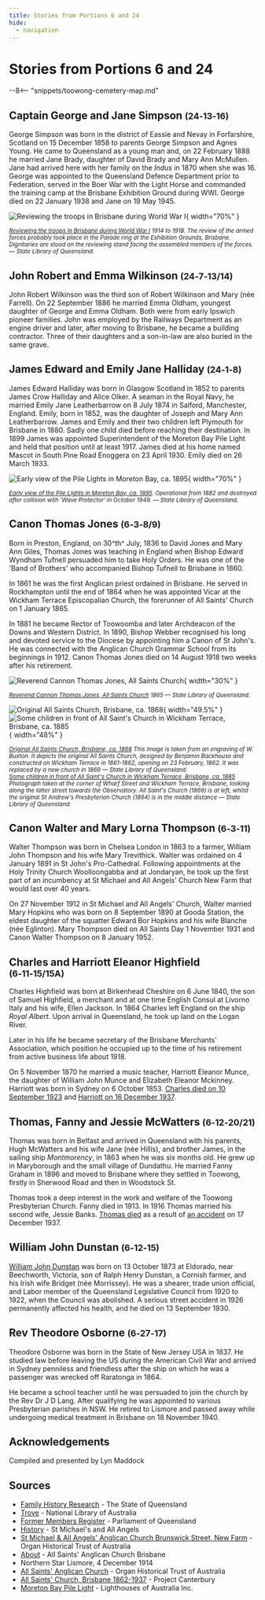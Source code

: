 ```yaml
---
title: Stories from Portions 6 and 24
hide:
  - navigation
---
```


# Stories from Portions 6 and 24  

--8<-- "snippets/toowong-cemetery-map.md"

## Captain George and Jane Simpson <small>(24‑13‑16)</small>

George Simpson was born in the district of Eassie and Nevay in Forfarshire, Scotland on 15 December 1858 to parents George Simpson and Agnes Young. He came to Queensland as a young man and, on 22 February 1888 he married Jane Brady, daughter of David Brady and Mary Ann McMullen. Jane had arrived here with her family on the *Indus* in 1870 when she was 16. George was appointed to the Queensland Defence Department prior to Federation, served in the Boer War with the Light Horse and commanded the training camp at the Brisbane Exhibition Ground during WWI. George died on 22 January 1938 and Jane on 19 May 1945.

![Reviewing the troops in Brisbane during World War I](../assets/reviewing-the-troops.jpg){ width="70%" }  

*<small>[Reviewing the troops in Brisbane during World War I](http://onesearch.slq.qld.gov.au/permalink/f/1upgmng/slq_alma21220035150002061) 1914 to 1918. The review of the armed forces probably took place in the Parade ring at the Exhibition Grounds, Brisbane. Dignitaries are stood on the reviewing stand facing the assembled members of the forces. — State Library of Queensland.</small>*


## John Robert and Emma Wilkinson <small>(24‑7‑13/14)</small>

John Robert Wilkinson was the third son of Robert Wilkinson and Mary (née Farrell). On 22 September 1886 he married Emma Oldham, youngest daughter of George and Emma Oldham. Both were from early Ipswich pioneer families. John was employed by the Railways Department as an engine driver and later, after moving to Brisbane, he became a building contractor. Three of their daughters and a son-in-law are also buried in the same grave.

## James Edward and Emily Jane Halliday <small>(24‑1‑8)</small>

James Edward Halliday was born in Glasgow Scotland in 1852 to parents James Crow Halliday and Alice Olker. A seaman in the Royal Navy, he married Emily Jane Leatherbarrow on 8 July 1874 in Salford, Manchester, England. Emily, born in 1852, was the daughter of Joseph and Mary Ann Leatherbarrow. James and Emily and their two children left Plymouth for Brisbane in 1880. Sadly one child died before reaching their destination. In 1899 James was appointed Superintendent of the Moreton Bay Pile Light and held that position until at least 1917. James died at his home named Mascot in South Pine Road Enoggera on 23 April 1930. Emily died on 26 March 1933.

![Early view of the Pile Lights in Moreton Bay, ca. 1895](../assets/moreton-bay-pile-lights.jpg){ width="70%" }  

*<small>[Early view of the Pile Lights in Moreton Bay, ca. 1895](http://onesearch.slq.qld.gov.au/permalink/f/1upgmng/slq_alma21220381070002061). Operational from 1882 and destroyed after collision with 'Wave Protector' in October 1949. — State Library of Queensland.</small>*

## Canon Thomas Jones <small>(6‑3‑8/9)</small>

Born in Preston, England, on 30^th^ July, 1836 to David Jones and Mary Ann Giles, Thomas Jones was teaching in England when Bishop Edward Wyndham Tufnell persuaded him to take Holy Orders. He was one of the 'Band of Brothers' who accompanied Bishop Tufnell to Brisbane in 1860. 

In 1861 he was the first Anglican priest ordained in Brisbane. He served in Rockhampton until the end of 1864 when he was appointed Vicar at the Wickham Terrace Episcopalian Church, the forerunner of All Saints' Church on 1 January 1865. 

In 1881 he became Rector of Toowoomba and later Archdeacon of the Downs and Western District. In 1890, Bishop Webber recognised his long and devoted service to the Diocese by appointing him a Canon of St John's. He was connected with the Anglican Church Grammar School from its beginnings in 1912. Canon Thomas Jones died on 14 August 1918 two weeks after his retirement.

![Reverend Cannon Thomas Jones, All Saints Church](../assets/canon-thomas-jones.jpg){ width="30%" }  

*<small>[Reverend Cannon Thomas Jones, All Saints Church](http://onesearch.slq.qld.gov.au/permalink/f/1upgmng/slq_alma21220132750002061) 1865 — State Library of Queensland.</small>*


![Original All Saints Church, Brisbane, ca. 1868](../assets/original-all-saints-church.jpg){ width="49.5%" } ![Some children in front of All Saint's Church in Wickham Terrace, Brisbane, ca. 1885](../assets/all-saints-church.jpg){ width="48%" }  

*<small>[Original All Saints Church, Brisbane, ca. 1868](http://onesearch.slq.qld.gov.au/permalink/f/1upgmng/slq_alma21220196940002061) This image is taken from an engraving of W. Buxton. It depicts the original All Saints Church, designed by Benjamin Backhouse and constructed on Wickham Terrace in 1861-1862, opening on 23 February, 1862. It was replaced by a new church in 1869 — State Library of Queensland.</small>* <br>
*<small>[Some children in front of All Saint's Church in Wickham Terrace, Brisbane, ca. 1885](http://onesearch.slq.qld.gov.au/permalink/f/1upgmng/slq_alma21219373780002061) Photograph taken at the corner of Wharf Street and Wickham Terrace, Brisbane, looking along the latter street towards the Observatory. All Saint's Church (1869) is at left, whilst the original St Andrew's Presbyterian Church (1864) is in the middle distance — State Library of Queensland.</small>*

## Canon Walter and Mary Lorna Thompson <small>(6‑3‑11)</small>

Walter Thompson was born in Chelsea London in 1863 to a farmer, William John Thompson and his wife Mary Trevithick. Walter was ordained on 4 January 1891 in St John's Pro-Cathedral. Following appointments at the Holy Trinity Church Woolloongabba and at Jondaryan, he took up the first part of an incumbency at St Michael and All Angels' Church New Farm that would last over 40 years. 

On 27 November 1912 in St Michael and All Angels' Church, Walter married Mary Hopkins who was born on 8 September 1890 at Gooda Station, the eldest daughter of the squatter Edward Bor Hopkins and his wife Blanche (née Eglinton). Mary Thompson died on All Saints Day 1 November 1931 and Canon Walter Thompson on 8 January 1952.

<!--
![Holy Trinity Church of England at Woolloongabba, 1949](../assets/holy-trinity-church-of-england-woolloongabba.jpg){ width="70%" }  

*<small>[Holy Trinity Church of England at Woolloongabba, 1949](http://onesearch.slq.qld.gov.au/permalink/f/1upgmng/slq_alma21219189770002061) — State Library of Queensland.</small>*
-->


## Charles and Harriott Eleanor Highfield <small>(6‑11‑15/15A)</small>

Charles Highfield was born at Birkenhead Cheshire on 6 June 1840, the son of Samuel Highfield, a merchant and at one time English Consul at Livorno Italy and his wife, Ellen Jackson. In 1864 Charles left England on the ship *Royal Albert*. Upon arrival in Queensland, he took up land on the Logan River. 

Later in his life he became secretary of the Brisbane Merchants' Association, which position he occupied up to the time of his retirement from active business life about 1918. 

On 5 November 1870 he married a music teacher, Harriott Eleanor Munce, the daughter of William John Munce and Elizabeth Eleanor Mckinney. Harriott was born in Sydney on 6 October 1853. [Charles died on 10 September 1923](https://trove.nla.gov.au/newspaper/article/178411902) and [Harriott on 16 December 1937](https://trove.nla.gov.au/newspaper/article/184106204).

## Thomas, Fanny and Jessie McWatters <small>(6‑12‑20/21)</small>

Thomas was born in Belfast and arrived in Queensland with his parents, Hugh McWatters and his wife Jane (née Hillis), and brother James, in the sailing ship *Montmorency*, in 1863 when he was six months old. He grew up in Maryborough and the small village of Dundathu. He married Fanny Graham in 1896 and moved to Brisbane where they settled in Toowong, firstly in Sherwood Road and then in Woodstock St.

Thomas took a deep interest in the work and welfare of the Toowong Presbyterian Church. Fanny died in 1913. In 1916 Thomas married his second wife, Jessie Banks. [Thomas died](https://trove.nla.gov.au/newspaper/article/184103941) as a result of [an accident](https://trove.nla.gov.au/newspaper/article/37921425) on 17 December 1937.


## William John Dunstan <small>(6‑12‑15)</small>

[William John Dunstan](https://adb.anu.edu.au/biography/dunstan-william-john-6060) was born on 13 October 1873 at Eldorado, near Beechworth, Victoria, son of Ralph Henry Dunstan, a Cornish farmer, and his Irish wife Bridget (née Morrissey). He was a shearer, trade union official, and Labor member of the Queensland Legislative Council from 1920 to 1922, when the Council was abolished. A serious street accident in 1926 permanently affected his health, and he died on 13 September 1930.


## Rev Theodore Osborne <small>(6‑27‑17)</small>

Theodore Osborne was born in the State of New Jersey USA in 1837. He studied law before leaving the US during the American Civil War and arrived in Sydney penniless and friendless after the ship on which he was a passenger was wrecked off Raratonga in 1864. 

He became a school teacher until he was persuaded to join the church by the Rev Dr J D Lang. After qualifying he was appointed to various Presbyterian parishes in NSW. He retired to Lismore and passed away while undergoing medical treatment in Brisbane on 18 November 1940.


## Acknowledgements

Compiled and presented by Lyn Maddock

## Sources

- [Family History Research](https://www.familyhistory.bdm.qld.gov.au) - The State of Queensland
- [Trove](https://trove.nla.gov.au) - National Library of Australia
- [Former Members Register](https://www.parliament.qld.gov.au/Members/Former-Members/Former-Members-Register) - Parliament of Queensland
- [History](https://stmichaelsnewfarm.org.au/publications/history) - St Michael's and All Angels
- [St Michael & All Angels' Anglican Church Brunswick Street, New Farm](https://www.ohta.org.au/organs/organs/NewFarmAng.html) - Organ Historical Trust of Australia
- [About](https://www.allsaintsbrisbane.com/about-1) <!-- www.allsaintsbrisbane.com/about_all_saints --> - All Saints' Anglican Church Brisbane
- Northern Star Lismore, 4 December 1914 
- [All Saints' Anglican Church](https://www.ohta.org.au/confs/Qld/WickhamTerrace.html) - Organ Historical Trust of Australia
- [All Saints' Church, Brisbane 1862-1937](http://anglicanhistory.org/aus/wickham_kissick1937/03.html) - Project Canterbury
- [Moreton Bay Pile Light](https://lighthouses.org.au/qld/moreton-bay-pile-light/) <!-- www.lighthouses.org.au/lights/QLD/Moreton%20Bay/Moreton%20Bay.htm --> - Lighthouses of Australia Inc. 

<!--
<div class="noprint" markdown="1">

## Brochure

**[Download this walk](../assets/guides/portion5-part2.pdf)** - designed to be printed and folded in half to make an A5 brochure.

</div>
-->
